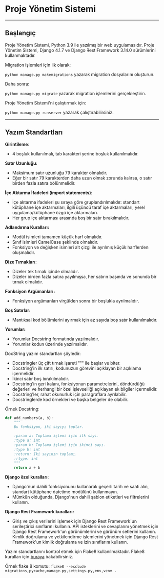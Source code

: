 # Proje Yönetim Sistemi
___
## Başlangıç
Proje Yönetim Sistemi, Python 3.9 ile yazılmış bir web uygulamasıdır. Proje Yönetim Sistemi, Django 4.1.7 ve Django Rest Framework 3.14.0 sürümlerini kullanmaktadır.

Migration işlemleri için ilk olarak:

`python manage.py makemigrations` yazarak migration dosyalarını oluşturun.

Daha sonra:

`python manage.py migrate` yazarak migration işlemlerini gerçekleştirin.

Proje Yönetim Sistemi'ni çalıştırmak için:

`python manage.py runserver` yazarak çalıştırabilirsiniz.


___
## Yazım Standartları

**Girintileme**:
* 4 boşluk kullanılmalı, tab karakteri yerine boşluk kullanılmalıdır.

**Satır Uzunluğu:** 

* Maksimum satır uzunluğu 79 karakter olmalıdır.
* Eğer bir satır 79 karakterden daha uzun olmak zorunda kalırsa, o satır birden fazla satıra bölünmelidir.

**İçe Aktarma İfadeleri (import statements)**:

* İçe aktarma ifadeleri şu sıraya göre gruplandırılmalıdır: standart kütüphane içe aktarmaları, ilgili üçüncü taraf içe aktarmaları, yerel uygulama/kütüphane özgü içe aktarmaları.
* Her grup içe aktarması arasında boş bir satır bırakılmalıdır.

**Adlandırma Kuralları:**

* Modül isimleri tamamen küçük harf olmalıdır.
* Sınıf isimleri CamelCase şeklinde olmalıdır.
* Fonksiyon ve değişken isimleri alt çizgi ile ayrılmış küçük harflerden oluşmalıdır.

**Dize Tırnakları:**

* Dizeler tek tırnak içinde olmalıdır.
* Dizeler birden fazla satıra yayılmışsa, her satırın başında ve sonunda bir tırnak olmalıdır.

**Fonksiyon Argümanları:**

* Fonksiyon argümanları virgülden sonra bir boşlukla ayrılmalıdır.

**Boş Satırlar:**

* Mantıksal kod bölümlerini ayırmak için az sayıda boş satır kullanılmalıdır.

**Yorumlar:**

* Yorumlar Docstring formatında yazılmalıdır.
* Yorumlar kodun üzerinde yazılmalıdır.

DocString yazım standartları şöyledir:
* Docstringler üç çift tırnak işareti """ ile başlar ve biter.
* Docstring'in ilk satırı, kodunuzun görevini açıklayan bir açıklama içermelidir.
* İkinci satır boş bırakılmalıdır.
* Docstring'in geri kalanı, fonksiyonun parametrelerini, döndürdüğü değerleri ve herhangi bir özel işlevselliği açıklayan ek bilgiler içermelidir.
* Docstring'ler, rahat okunurluk için paragraflara ayrılabilir.
* Docstringlerde kod örnekleri ve başka belgeler de olabilir.

Örnek Docstring:

```python
def add_numbers(a, b):
    """
    Bu fonksiyon, iki sayıyı toplar.

    :param a: Toplama işlemi için ilk sayı.
    :type a: int
    :param b: Toplama işlemi için ikinci sayı.
    :type b: int
    :return: İki sayının toplamı.
    :rtype: int
    """
    return a + b
```

**Django özel kuralları:**

* Django'nun dahili fonksiyonunu kullanarak geçerli tarih ve saati alın, standart kütüphane datetime modülünü kullanmayın.
* Mümkün olduğunda, Django'nun dahili şablon etiketleri ve filtrelerini kullanın.

**Django Rest Framework kuralları:**

* Giriş ve çıkış verilerini işlemek için Django Rest Framework'un serileştirici sınıflarını kullanın.
API isteklerini ve cevaplarını yönetmek için Django Rest Framework'un görünümlerini ve görünüm setlerini kullanın.
Kimlik doğrulama ve yetkilendirme işlemlerini yönetmek için Django Rest Framework'un kimlik doğrulama ve izin sınıflarını kullanın.

Yazım standartlarını kontrol etmek için Flake8 kullanılmaktadır. 
Flake8 kuralları için [buraya](http://flake8.pycqa.org/en/latest/user/error-codes.html) bakabilirsiniz.

Örnek flake 8 komutu:
`flake8 --exclude migrations,pycache,manage.py,settings.py,env,venv .`